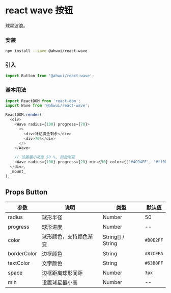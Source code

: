 react wave 按钮
===
球星波浪。

### 安装

```bash
npm install --save @ahwui/react-wave
```

### 引入

```jsx
import Button from '@ahwui/react-wave';
```

### 基本用法

<!--DemoStart,bgWhite,codePen,codeSandbox--> 
```js
import ReactDOM from 'react-dom';
import Wave from '@ahwui/react-wave';

ReactDOM.render(
  <div>
    <Wave radius={100} progress={70}>
      <>
        <div>补贴资金剩余</div>
        <div>70%</div>
      </>
    </Wave>

    // 设置最小高度 50 %, 颜色渐变
    <Wave radius={100} progress={20} min={50} color={['#4C94FF', '#ff0000']}></Wave>
  </div>,
  _mount_
);
```
<!--End-->

## Props Button

| 参数 | 说明 | 类型 | 默认值 |
| -------- | -------- | -------- | -------- |
| radius | 球形半径 | Number | 50 |
| progress | 球形进度 | Number | -- |
| color | 球形颜色，支持颜色渐变 | String[] / String | `#B0E2FF` |
| borderColor | 边框颜色 | String | `#87CEFA` |
| textColor | 文字颜色 | String | `#63B8FF` |
| space | 边框距离球形间距 | Number | `3px` |
| min | 设置球星最小高 | Number | -- |